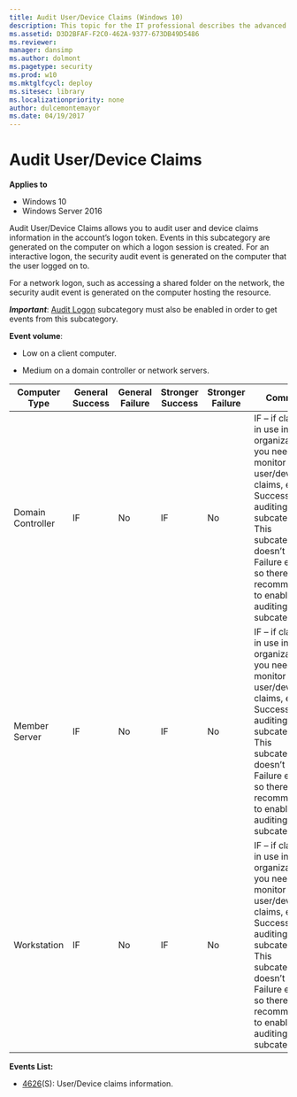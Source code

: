 ```yaml
---
title: Audit User/Device Claims (Windows 10)
description: This topic for the IT professional describes the advanced security audit policy setting, Audit User/Device Claims, which enables you to audit security events that are generated by user and device claims.
ms.assetid: D3D2BFAF-F2C0-462A-9377-673DB49D5486
ms.reviewer: 
manager: dansimp
ms.author: dolmont
ms.pagetype: security
ms.prod: w10
ms.mktglfcycl: deploy
ms.sitesec: library
ms.localizationpriority: none
author: dulcemontemayor
ms.date: 04/19/2017
---
```


# Audit User/Device Claims

**Applies to**
-   Windows 10
-   Windows Server 2016


Audit User/Device Claims allows you to audit user and device claims information in the account’s logon token. Events in this subcategory are generated on the computer on which a logon session is created. For an interactive logon, the security audit event is generated on the computer that the user logged on to.

For a network logon, such as accessing a shared folder on the network, the security audit event is generated on the computer hosting the resource.

***Important***: [Audit Logon](audit-logon.md) subcategory must also be enabled in order to get events from this subcategory.

**Event volume**:

-   Low on a client computer.

-   Medium on a domain controller or network servers.

| Computer Type     | General Success | General Failure | Stronger Success | Stronger Failure | Comments                                                                                                                                                                                                                                                                        |
|-------------------|-----------------|-----------------|------------------|------------------|---------------------------------------------------------------------------------------------------------------------------------------------------------------------------------------------------------------------------------------------------------------------------------|
| Domain Controller | IF              | No              | IF               | No               | IF – if claims are in use in your organization and you need to monitor user/device claims, enable Success auditing for this subcategory. <br>This subcategory doesn’t have Failure events, so there is no recommendation to enable Failure auditing for this subcategory. |
| Member Server     | IF              | No              | IF               | No               | IF – if claims are in use in your organization and you need to monitor user/device claims, enable Success auditing for this subcategory. <br>This subcategory doesn’t have Failure events, so there is no recommendation to enable Failure auditing for this subcategory. |
| Workstation       | IF              | No              | IF               | No               | IF – if claims are in use in your organization and you need to monitor user/device claims, enable Success auditing for this subcategory. <br>This subcategory doesn’t have Failure events, so there is no recommendation to enable Failure auditing for this subcategory. |

**Events List:**

-   [4626](event-4626.md)(S): User/Device claims information.

